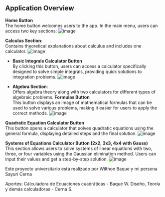 ## Application Overview
**Home Button**  
The home button welcomes users to the app. In the main menu, users can access two key sections:
![image](https://github.com/user-attachments/assets/561c4d48-9506-43f0-a2c3-a38872378a94)

**Calculus Section**:  
Contains theoretical explanations about calculus and includes one calculator.
![image](https://github.com/user-attachments/assets/ee15e24b-4c5a-474d-8b6f-d437aa726862)
- **Basic Integrals Calculator Button**  
   By clicking this button, users can access a calculator specifically designed to solve simple integrals, providing quick solutions to integration problems.
![image](https://github.com/user-attachments/assets/01f0aa23-97de-4d15-9144-209d1d29f7b5)

- **Algebra Section**:  
Offers algebra theory along with two calculators for different types of algebraic problems.
**Formulas Button**  
   This button displays an image of mathematical formulas that can be used to solve various problems, making it easier for users to apply the correct methods.
![image](https://github.com/user-attachments/assets/2d7299fd-7112-4767-99a4-80a259865315)

**Quadratic Equation Calculator Button**  
   This button opens a calculator that solves quadratic equations using the general formula, displaying detailed steps and the final solution.
![image](https://github.com/user-attachments/assets/762cbf72-9062-4aa1-b2cd-46523cbf0523)

**Systems of Equations Calculator Button (2x2, 3x3, 4x4 with Gauss)**  
   This section allows users to solve systems of linear equations with two, three, or four variables using the Gaussian elimination method. Users can input their values and get a step-by-step solution.
![image](https://github.com/user-attachments/assets/290b38eb-9715-4132-a16c-ad37c75a4314)

Este proyecto universitario está realizado por Wilthon Baque y mi persona Sayuri Cerna 

Aportes:
Cálculadora de Ecuaciones cuadráticas - Baque W.
Diseño, Teoría y demás calculadoras - Cerna S.
